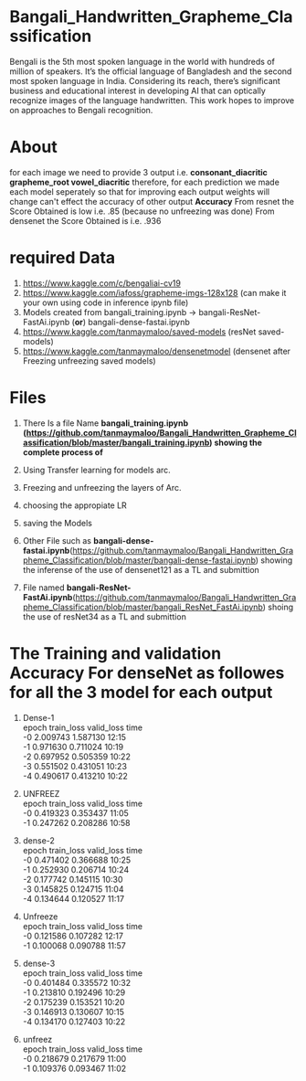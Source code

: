 # Bangali_Handwritten_Grapheme_Classification
Bengali is the 5th most spoken language in the world with hundreds of million of speakers. It’s the official language of Bangladesh and the second most spoken language in India. Considering its reach, there’s significant business and educational interest in developing AI that can optically recognize images of the language handwritten. This work hopes to improve on approaches to Bengali recognition.

# About
for each image we need to provide 3 output i.e. **consonant_diacritic grapheme_root vowel_diacritic** therefore, for each prediction we made each model seperately so that for improving each output weights will change can't effect the accuracy of other output
**Accuracy** 
From resnet the Score Obtained is low i.e. .85 (because no unfreezing was done)
From densenet the Score Obtained is i.e. .936


# required Data
1. https://www.kaggle.com/c/bengaliai-cv19
2. https://www.kaggle.com/iafoss/grapheme-imgs-128x128 (can make it your own using code in inference ipynb file)
3. Models created from bangali_training.ipynb -> bangali-ResNet-FastAi.ipynb (**or**) bangali-dense-fastai.ipynb  
  1. https://www.kaggle.com/tanmaymaloo/saved-models (resNet saved-models)
  2. https://www.kaggle.com/tanmaymaloo/densenetmodel (densenet after Freezing unfreezing saved models)


# Files
1. There Is a file Name **bangali_training.ipynb (https://github.com/tanmaymaloo/Bangali_Handwritten_Grapheme_Classification/blob/master/bangali_training.ipynb) showing the complete process of**  
1. Using Transfer learning for models arc.
2. Freezing and unfreezing the layers of Arc.
3. choosing the appropiate LR
4. saving the Models
  
2. Other File such as **bangali-dense-fastai.ipynb**(https://github.com/tanmaymaloo/Bangali_Handwritten_Grapheme_Classification/blob/master/bangali-dense-fastai.ipynb) showing the inferense of the use of densenet121 as a TL and submittion  
  
3. File named **bangali-ResNet-FastAi.ipynb**(https://github.com/tanmaymaloo/Bangali_Handwritten_Grapheme_Classification/blob/master/bangali_ResNet_FastAi.ipynb) shoing the use of resNet34 as a TL and submittion  

# The Training and validation Accuracy For denseNet as followes for all the 3 model for each output

1. Dense-1  
epoch	train_loss	valid_loss	time  
-0	2.009743	1.587130	12:15  
-1	0.971630	0.711024	10:19  
-2	0.697952	0.505359	10:22  
-3	0.551502	0.431051	10:23  
-4	0.490617	0.413210	10:22  

2. UNFREEZ  
epoch	train_loss	valid_loss	time  
-0	0.419323	0.353437	11:05  
-1	0.247262	0.208286	10:58  
 
3. dense-2  
epoch	train_loss	valid_loss	time  
-0	0.471402	0.366688	10:25  
-1	0.252930	0.206714	10:24  
-2	0.177742	0.145115	10:30  
-3	0.145825	0.124715	11:04  
-4	0.134644	0.120527	11:17  
  
4. Unfreeze  
epoch	train_loss	valid_loss	time  
-0	0.121586	0.107282	12:17  
-1	0.100068	0.090788	11:57  
  
5. dense-3  
epoch	train_loss	valid_loss	time  
-0	0.401484	0.335572	10:32  
-1	0.213810	0.192496	10:29  
-2	0.175239	0.153521	10:20  
-3	0.146913	0.130607	10:15  
-4	0.134170	0.127403	10:22  
  
6. unfreez  
epoch	train_loss	valid_loss	time  
-0	0.218679	0.217679	11:00  
-1	0.109376	0.093467	11:02  
  
